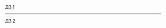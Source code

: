 [ДЗ 1](https://github.com/ArseniyKorotkov/TrainingDiary/tree/main/src) 
_______
[ДЗ 2](https://github.com/ArseniyKorotkov/TrainingDiary/pull/3)
